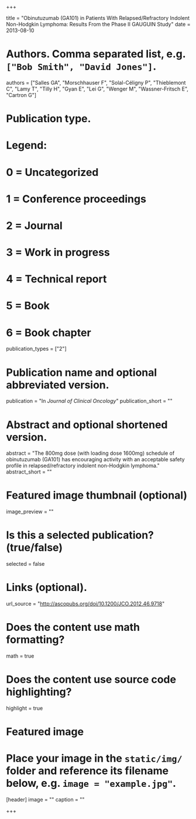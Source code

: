 +++

title = "Obinutuzumab (GA101) in Patients With Relapsed/Refractory Indolent Non-Hodgkin Lymphoma: Results From the Phase II GAUGUIN Study"
date = 2013-08-10

# Authors. Comma separated list, e.g. `["Bob Smith", "David Jones"]`.
authors = ["Salles GA", "Morschhauser F", "Solal-Céligny P", "Thieblemont C", "Lamy T", "Tilly H", "Gyan E", "Lei G", "Wenger M", "Wassner-Fritsch E", "Cartron G"]

# Publication type.
# Legend:
# 0 = Uncategorized
# 1 = Conference proceedings
# 2 = Journal
# 3 = Work in progress
# 4 = Technical report
# 5 = Book
# 6 = Book chapter
publication_types = ["2"]

# Publication name and optional abbreviated version.
publication = "In *Journal of Clinical Oncology*"
publication_short = ""

# Abstract and optional shortened version.
abstract = "The 800mg dose (with loading dose 1600mg) schedule of obinutuzumab (GA101) has encouraging activity with an acceptable safety profile in relapsed/refractory indolent non-Hodgkin lymphoma."
abstract_short = ""

# Featured image thumbnail (optional)
image_preview = ""

# Is this a selected publication? (true/false)
selected = false

# Links (optional).
url_source = "http://ascopubs.org/doi/10.1200/JCO.2012.46.9718"

# Does the content use math formatting?
math = true

# Does the content use source code highlighting?
highlight = true

# Featured image
# Place your image in the `static/img/` folder and reference its filename below, e.g. `image = "example.jpg"`.
[header]
image = ""
caption = ""

+++